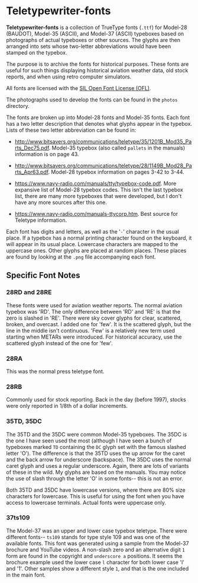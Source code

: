 # Teletypewriter-fonts

**Teletypewriter-fonts** is a collection of TrueType fonts (`.ttf`) for Model-28 (BAUDOT), Model-35 (ASCII), and Model-37 (ASCII) typeboxes based on photographs of actual typeboxes or other sources. The glyphs are then arranged into sets whose two-letter abbreviations would have been stamped on the typebox.

The purpose is to archive the fonts for historical purposes. These fonts are useful for such things displaying historical aviation weather data, old stock reports, and when using retro computer simulators.

All fonts are licensed with the [SIL Open Font License (OFL)](https://scripts.sil.org/OFL).

The photographs used to develop the fonts can be found in the `photos` directory.

The fonts are broken up into Model-28 fonts and Model-35 fonts. Each font
has a two letter description that denotes what glyphs appear in the
typebox. Lists of these two letter abbreviation can be found in:

* http://www.bitsavers.org/communications/teletype/35/1201B_Mod35_Parts_Dec75.pdf.
Model-35 typebox (also called `pallets` in the manuals) information is on page 43.

* http://www.bitsavers.org/communications/teletype/28/1149B_Mod28_Parts_Apr63.pdf.
Model-28 typebox information on pages 3-42 to 3-44.

* https://www.navy-radio.com/manuals/tty/typebox-code.pdf.
More expansive list of Model-28 typebox codes. This isn't the last typebox list, there are many more typeboxes that were developed, but I don't have any more sources after this one.

* https://www.navy-radio.com/manuals-ttycorp.htm.
Best source for Teletype information.  

Each font has digits and letters, as well as the '`-`' character in the
usual place. If a typebox has a normal printing character found on the keyboard, it will appear in its usual place. Lowercase characters are mapped to the uppercase ones. Other glyphs are placed at random places.
These places are found by looking at the `.png` file accompanying each font.

## Specific Font Notes

### 28RD and 28RE

These fonts were used for aviation weather reports. The normal aviation typebox was 'RD'. The only difference between 'RD' and 'RE' is that the zero is
slashed in 'RE'. There were sky cover glyphs for clear, scattered, broken, and overcast. I added one for 'few'. It is the scattered glyph, but the line in the middle isn't continuous. 'Few' is a relatively new term used starting when METARs were introduced. For historical accuracy, use the scattered glyph instead of the one for 'few'.

### 28RA

This was the normal press teletype font.

### 28RB

Commonly used for stock reporting. Back in the day (before 1997), stocks were only reported in 1/8th of a dollar increments.

### 35TD, 35DC

The 35TD and the 35DC were common Model-35 typeboxes. The 35DC is the one I have seen used the most (although I have seen a bunch of typeboxes marked `TD` containing the `DC` glyph set with the famous slashed letter
'O'). The difference is that the 35TD uses the up arrow for the caret and the back arrow for underscore (backspace). The 35DC uses the normal caret glyph and uses a regular underscore. Again, there are lots of variants of these in the wild. My glyphs are based on the manuals. You may notice the use of slash through the letter 'O' in some fonts-- this is not an error.

Both 35TD and 35DC have lowercase versions, where there are 80% size characters for lowercase. This is useful for using the font when you have access to lowercase terminals. Actual fonts were uppercase only.

### 37ts109

The Model-37 was an upper and lower case typebox teletype. There were different fonts-- `ts109` stands for type style 109 and was one of the available fonts. This font was generated using a sample from the Model-37 brochure and YouTube videos. A non-slash zero and an alternative digit `1` form are found in the copyright and `underscore a` positions. It seems the brochure example used the lower case `l` character for both lower case 'l' and '1'. Other samples show a different style `1`, and that is the one included in the main font.